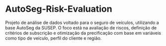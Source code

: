# AutoSeg-Risk-Evaluation
Projeto de análise de dados voltado para o seguro de veículos, utilizando a base AutoSeg da SUSEP. O foco está na avaliação de riscos, definição de critérios de subscrição e otimização da precificação com base em variáveis como tipo de veículo, perfil do cliente e região.
